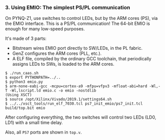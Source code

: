 ### 3. Using EMIO: The simplest PS/PL communication

On PYNQ-Z1, use switches to control LEDs, but by the ARM cores (PS), via the EMIO interface. This is a PS/PL communication! The 64-bit EMIO is enough for many low-speed purposes. 

It's made of 3 parts:
- Bitstream wires EMIO port directly to SW/LEDs, in the PL fabric. 
- GenZ configures the ARM cores (PLL, etc.). 
- A ELF file, compiled by the ordinary GCC toolchain, that periodically assigns LEDs to SWs, is loaded to the ARM cores. 

```
$ ./run_caas.sh
$ export PYTHONPATH=../..
$ python3 emio.py
$ arm-none-eabi-gcc -mcpu=cortex-a9 -mfpu=vfpv3 -mfloat-abi=hard -Wl,-T -Wl,lscript.ld emio.c -o emio -nostdlib
(Using XSCT) 
$ source /opt/Xilinx/Vivado/2019.1/settings64.sh
$ ../../xsct_tools/run_elf_7030.tcl ps7_init_emio/ps7_init.tcl build/top.bit emio
```

After configuring everything, the two switches will control two LEDs (LD0, LD1) with a small time delay. 

Also, all `PS7` ports are shown in `top.v`. 
